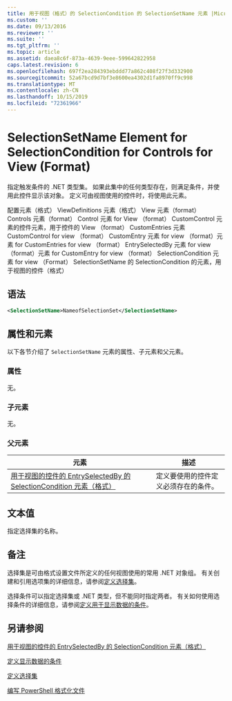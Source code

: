 ```yaml
---
title: 用于视图（格式）的 SelectionCondition 的 SelectionSetName 元素 |Microsoft Docs
ms.custom: ''
ms.date: 09/13/2016
ms.reviewer: ''
ms.suite: ''
ms.tgt_pltfrm: ''
ms.topic: article
ms.assetid: daea8c6f-873a-4639-9eee-599642822958
caps.latest.revision: 6
ms.openlocfilehash: 697f2ea284393ebddd77a862c408f27f3d332900
ms.sourcegitcommit: 52a67bcd9d7bf3e8600ea4302d1fa8970ff9c998
ms.translationtype: MT
ms.contentlocale: zh-CN
ms.lasthandoff: 10/15/2019
ms.locfileid: "72361966"
---
```

# <a name="selectionsetname-element-for-selectioncondition-for-controls-for-view-format"></a>SelectionSetName Element for SelectionCondition for Controls for View (Format)

指定触发条件的 .NET 类型集。 如果此集中的任何类型存在，则满足条件，并使用此控件显示该对象。 定义可由视图使用的控件时，将使用此元素。

配置元素（格式） ViewDefinitions 元素（格式） View 元素（format） Controls 元素（format） Control 元素 for View （format） CustomControl 元素的控件元素，用于控件的 View （format） CustomEntries 元素CustomControl for view （format） CustomEntry 元素 for view （format）元素 for CustomEntries for view （format） EntrySelectedBy 元素 for view （format）元素 for CustomEntry for view （format） SelectionCondition 元素 for view （Format） SelectionSetName 的 SelectionCondition 的元素，用于视图的控件（格式）

## <a name="syntax"></a>语法

```xml
<SelectionSetName>NameofSelectionSet</SelectionSetName>
```

## <a name="attributes-and-elements"></a>属性和元素

以下各节介绍了 `SelectionSetName` 元素的属性、子元素和父元素。

### <a name="attributes"></a>属性

无。

### <a name="child-elements"></a>子元素

无。

### <a name="parent-elements"></a>父元素

|元素|描述|
|-------------|-----------------|
|[用于视图的控件的 EntrySelectedBy 的 SelectionCondition 元素（格式）](./selectioncondition-element-for-entryselectedby-for-controls-for-view-format.md)|定义要使用的控件定义必须存在的条件。|

## <a name="text-value"></a>文本值

指定选择集的名称。

## <a name="remarks"></a>备注

选择集是可由格式设置文件所定义的任何视图使用的常用 .NET 对象组。 有关创建和引用选项集的详细信息，请参阅[定义选择集](./defining-selection-sets.md)。

选择条件可以指定选择集或 .NET 类型，但不能同时指定两者。 有关如何使用选择条件的详细信息，请参阅[定义用于显示数据的条件](./defining-conditions-for-displaying-data.md)。

## <a name="see-also"></a>另请参阅

[用于视图的控件的 EntrySelectedBy 的 SelectionCondition 元素（格式）](./selectioncondition-element-for-entryselectedby-for-controls-for-view-format.md)

[定义显示数据的条件](./defining-conditions-for-displaying-data.md)

[定义选择集](./defining-selection-sets.md)

[编写 PowerShell 格式化文件](./writing-a-powershell-formatting-file.md)
